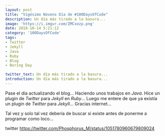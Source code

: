 ```yaml
---
layout: post
title: "Vigésimo Noveno Día de #100DaysOfCode"
description: Un día más tirado a la basura...
image: 'https://i.imgur.com/ZMCxozp.png'
date: 2018-10-14 5:21:12
category: '100DaysOfCode'
tags: 
- Twitter
- Jekyll
- Java
- Ruby
- Blog
- Boring Day

twitter_text: Un día más tirado a la basura...
introduction: Un día más tirado a la basura...
---
```


Pase el día actualizando el blog... Haciendo unos trabajos en *Java*. Hice un plugin de *Twitter* para *Jekyll* en *Ruby*... 
Luego me entere de que ya existía un plugin de *Twitter* para *Jekyll*... Gracias internet... 

Tal vez y solo tal vez debería de buscar si existe antes de ponerme a programar como loco...

 twitter https://twitter.com/Phosphorus_M/status/1051780960679809024